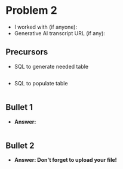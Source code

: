 # Problem 2
- I worked with (if anyone):
- Generative AI transcript URL (if any):

## Precursors
 - SQL to generate needed table
   ```sql

   ```
 - SQL to populate table
   ```sql

   ```


## Bullet 1
 - **Answer:**
```sql

```

## Bullet 2
- **Answer: Don't forget to upload your file!**
```sql

```
